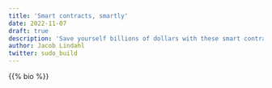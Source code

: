 ```yaml
---
title: 'Smart contracts, smartly'
date: 2022-11-07
draft: true
description: 'Save yourself billions of dollars with these smart contract security tips'
author: Jacob Lindahl
twitter: sudo_build
---
```




{{% bio %}}
